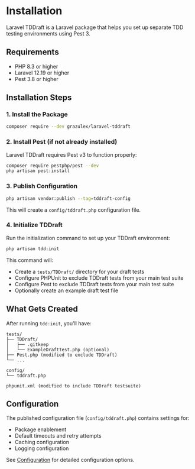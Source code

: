 # Installation

Laravel TDDraft is a Laravel package that helps you set up separate TDD testing environments using Pest 3.

## Requirements

- PHP 8.3 or higher
- Laravel 12.19 or higher  
- Pest 3.8 or higher

## Installation Steps

### 1. Install the Package

```bash
composer require --dev grazulex/laravel-tddraft
```

### 2. Install Pest (if not already installed)

Laravel TDDraft requires Pest v3 to function properly:

```bash
composer require pestphp/pest --dev
php artisan pest:install
```

### 3. Publish Configuration

```bash
php artisan vendor:publish --tag=tddraft-config
```

This will create a `config/tddraft.php` configuration file.

### 4. Initialize TDDraft

Run the initialization command to set up your TDDraft environment:

```bash
php artisan tdd:init
```

This command will:
- Create a `tests/TDDraft/` directory for your draft tests
- Configure PHPUnit to exclude TDDraft tests from your main test suite
- Configure Pest to exclude TDDraft tests from your main test suite
- Optionally create an example draft test file

## What Gets Created

After running `tdd:init`, you'll have:

```
tests/
├── TDDraft/
│   ├── .gitkeep
│   └── ExampleDraftTest.php (optional)
├── Pest.php (modified to exclude TDDraft)
└── ...

config/
└── tddraft.php

phpunit.xml (modified to include TDDraft testsuite)
```

## Configuration

The published configuration file (`config/tddraft.php`) contains settings for:

- Package enablement
- Default timeouts and retry attempts
- Caching configuration
- Logging configuration

See [Configuration](configuration.md) for detailed configuration options.